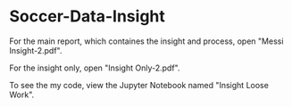 # Soccer-Data-Insight

For the main report, which containes the insight and process, open "Messi Insight-2.pdf".

For the insight only, open "Insight Only-2.pdf". 

To see the my code, view the Jupyter Notebook named "Insight Loose Work".
